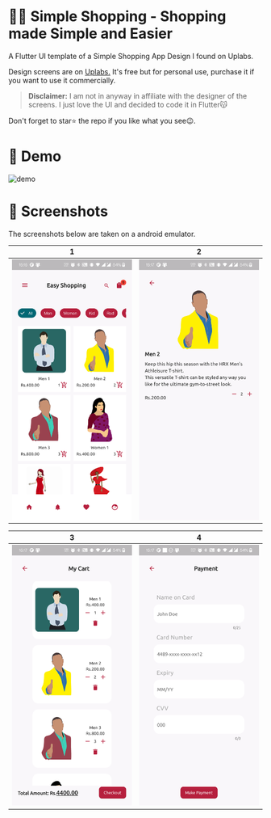 # 👖👕 Simple Shopping - Shopping made Simple and Easier

A Flutter UI template of a Simple Shopping App Design I found on Uplabs.

Design screens are on [Uplabs.](https://www.uplabs.com/posts/shopping-app-uikit) It's free but for personal use, purchase it if you want to use it commercially.

> **Disclaimer:** I am not in anyway in affiliate with the designer of the screens. I just love the UI and decided to code it in Flutter😽

Don't forget to star⭐ the repo if you like what you see😉.
# 🎥 Demo
![demo](./demo.gif)

# 📸 Screenshots
The screenshots below are taken on a android emulator.

| 1 | 2|
|------|-------|
|<img src="./screenshots/1.png" width="300">|<img src="screenshots/2.png" width="300">|

| 3 | 4|
|------|-------|
|<img src="screenshots/3.png" width="300">|<img src="screenshots/4.png" width="300">|

